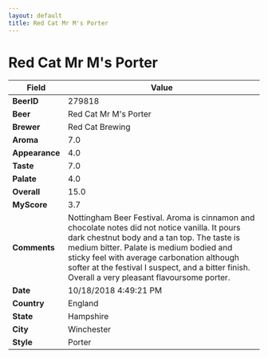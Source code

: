 ```yaml
---
layout: default
title: Red Cat Mr M's Porter
---
```


# Red Cat Mr M's Porter

| Field         | Value     |
|---------------|-----------|
| **BeerID** | 279818 |
| **Beer** | Red Cat Mr M's Porter |
| **Brewer** | Red Cat Brewing |
| **Aroma** | 7.0 |
| **Appearance** | 4.0 |
| **Taste** | 7.0 |
| **Palate** | 4.0 |
| **Overall** | 15.0 |
| **MyScore** | 3.7 |
| **Comments** | Nottingham Beer Festival. Aroma is cinnamon and chocolate notes did not notice vanilla. It pours dark chestnut body and a tan top. The taste is medium bitter. Palate is medium bodied and sticky feel with average carbonation although softer at the festival I suspect, and a bitter finish. Overall a very pleasant flavoursome porter. |
| **Date** | 10/18/2018 4:49:21 PM |
| **Country** | England |
| **State** | Hampshire |
| **City** | Winchester |
| **Style** | Porter |
